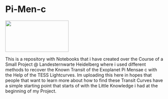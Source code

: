 # Pi-Men-c

[<img src="https://nbviewer.jupyter.org/static/img/nav_logo.svg" width="200" height="100">](https://nbviewer.jupyter.org/github/Meistermagier/Pi-Men-c/tree/main/)

This is a repository with Notebooks that i have created over the Course of a Small Project @ Landesternwarte Heidelberg where i used different methods to recover the Known Transit of the Exoplanet Pi Mensae c with the Help of the TESS Lightcurves. Im uploading this here in hopes that people that want to learn more about how to find these Transit Curves have a simple starting point that starts of with the Little Knowledge i had at the beginning of my Project. 
